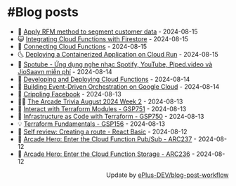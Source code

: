 # #Blog posts
<!-- BLOG-POST-LIST:START -->
- 🧰 [Apply RFM method to segment customer data](https://eplus.dev/apply-rfm-method-to-segment-customer-data) - 2024-08-15
- 😺 [Integrating Cloud Functions with Firestore](https://eplus.dev/integrating-cloud-functions-with-firestore) - 2024-08-15
- 🗽 [Connecting Cloud Functions](https://eplus.dev/connecting-cloud-functions) - 2024-08-15
- 🌜 [Deploying a Containerized Application on Cloud Run](https://eplus.dev/deploying-a-containerized-application-on-cloud-run) - 2024-08-15
- 📝 [Spotube - Ứng dụng nghe nhạc Spotify, YouTube, Piped.video và JioSaavn miễn phí](https://eplus.dev/spotube-ung-dung-nghe-nhac-spotify-youtube-pipedvideo-va-jiosaavn-mien-phi) - 2024-08-14
- 🚀 [Developing and Deploying Cloud Functions](https://eplus.dev/developing-and-deploying-cloud-functions) - 2024-08-14
- 💼 [Building Event-Driven Orchestration on Google Cloud](https://eplus.dev/building-event-driven-orchestration-on-google-cloud) - 2024-08-14
- 🦣 [Crippling Facebook](https://eplus.dev/crippling-facebook) - 2024-08-13
- 👨‍🏫 [The Arcade Trivia August 2024 Week 2](https://eplus.dev/the-arcade-trivia-august-2024-week-2) - 2024-08-13
- 🔭 [Interact with Terraform Modules - GSP751](https://eplus.dev/interact-with-terraform-modules-gsp751) - 2024-08-13
- 🤡 [Infrastructure as Code with Terraform - GSP750](https://eplus.dev/infrastructure-as-code-with-terraform-gsp750) - 2024-08-13
- 💡 [Terraform Fundamentals - GSP156](https://eplus.dev/terraform-fundamentals-gsp156) - 2024-08-13
- 🦣 [Self review: Creating a route - React Basic](https://eplus.dev/self-review-creating-a-route-react-basic) - 2024-08-12
- 💪 [Arcade Hero: Enter the Cloud Function Pub/Sub - ARC237](https://eplus.dev/arcade-hero-enter-the-cloud-function-pub-sub-arc-237) - 2024-08-12
- 🤡 [Arcade Hero: Enter the Cloud Function Storage - ARC236](https://eplus.dev/arcade-hero-enter-the-cloud-function-storage-arc236) - 2024-08-12<!-- BLOG-POST-LIST:END -->
<div align="right">
  Update by <a target="_blank"
    href="https://github.com/ePlus-DEV/blog-post-workflow">ePlus-DEV/blog-post-workflow</a>
</div>
